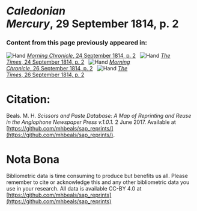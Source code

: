 # *Caledonian Mercury*, 29 September 1814, p. 2  
  
### Content from this page previously appeared in:  
![Hand](http://scissorsandpaste.net/wp-content/uploads/2017/06/smallhandpointer.png) [*Morning Chronicle*, 24 September 1814, p. 2](https://mhbeals.github.io/sap_html/Morning-Chronicle/Morning-Chronicle-24-September-1814-p-2)  
![Hand](http://scissorsandpaste.net/wp-content/uploads/2017/06/smallhandpointer.png) [*The Times*, 24 September 1814, p. 2](https://mhbeals.github.io/sap_html/The-Times/The-Times-24-September-1814-p-2)  
![Hand](http://scissorsandpaste.net/wp-content/uploads/2017/06/smallhandpointer.png) [*Morning Chronicle*, 26 September 1814, p. 2](https://mhbeals.github.io/sap_html/Morning-Chronicle/Morning-Chronicle-26-September-1814-p-2)  
![Hand](http://scissorsandpaste.net/wp-content/uploads/2017/06/smallhandpointer.png) [*The Times*, 26 September 1814, p. 2](https://mhbeals.github.io/sap_html/The-Times/The-Times-26-September-1814-p-2)  


# Citation: 

Beals. M. H. *Scissors and Paste Database: A Map of Reprinting and Reuse in the Anglophone Newspaper Press v.1.0.1.* 2 June 2017. Available at [https://github.com/mhbeals/sap_reprints/](https://github.com/mhbeals/sap_reprints/). 

# Nota Bona

Bibliometric data is time consuming to produce but benefits us all. Please remember to cite or acknowledge this and any other bibliometric data you use in your research. All data is available CC-BY 4.0 at [https://github.com/mhbeals/sap_reprints](https://github.com/mhbeals/sap_reprints)